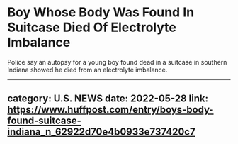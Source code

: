 # Boy Whose Body Was Found In Suitcase Died Of Electrolyte Imbalance

Police say an autopsy for a young boy found dead in a suitcase in southern Indiana showed he died from an electrolyte imbalance.

---
category: U.S. NEWS
date: 2022-05-28
link: https://www.huffpost.com/entry/boys-body-found-suitcase-indiana_n_62922d70e4b0933e737420c7
---
